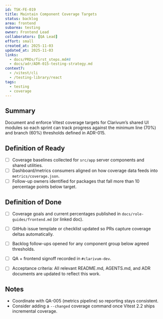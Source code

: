 ```yaml
---
id: TSK-FE-019
title: Maintain Component Coverage Targets
status: backlog
area: frontend
subarea: testing
owner: Frontend Lead
collaborators: [QA Lead]
effort: small
created_at: 2025-11-03
updated_at: 2025-11-03
links:
  - docs/PRDs/first_steps.md#8
  - docs/adr/ADR-015-testing-strategy.md
context7:
  - /vitest/cli
  - /testing-library/react
tags:
  - testing
  - coverage
---
```


## Summary
Document and enforce Vitest coverage targets for Clarivum’s shared UI modules so each sprint can track progress against the minimum line (70%) and branch (60%) thresholds defined in ADR-015.

## Definition of Ready
- [ ] Coverage baselines collected for `src/app` server components and shared utilities.
- [ ] Dashboard/metrics consumers aligned on how coverage data feeds into `metrics/coverage.json`.
- [ ] Follow-up owners identified for packages that fall more than 10 percentage points below target.

## Definition of Done
- [ ] Coverage goals and current percentages published in `docs/role-guides/frontend.md` (or linked doc).
- [ ] GitHub issue template or checklist updated so PRs capture coverage deltas automatically.
- [ ] Backlog follow-ups opened for any component group below agreed thresholds.
- [ ] QA + frontend signoff recorded in `#clarivum-dev`.
- [ ] Acceptance criteria: All relevant README.md, AGENTS.md, and ADR documents are updated to reflect this work.


## Notes
- Coordinate with QA-005 (metrics pipeline) so reporting stays consistent.
- Consider adding a `--changed` coverage command once Vitest 2.2 ships incremental coverage.
